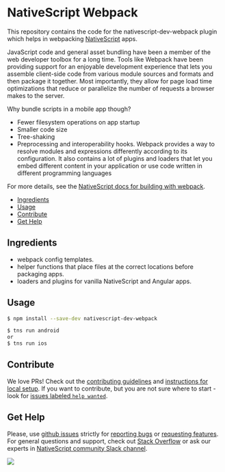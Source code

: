 # NativeScript Webpack

This repository contains the code for the nativescript-dev-webpack plugin which helps in webpacking [NativeScript](https://www.nativescript.org/) apps.

JavaScript code and general asset bundling have been a member of the web developer toolbox for a long time. Tools like Webpack have been providing support for an enjoyable development experience that lets you assemble client-side code from various module sources and formats and then package it together. Most importantly, they allow for page load time optimizations that reduce or parallelize the number of requests a browser makes to the server.

Why bundle scripts in a mobile app though? 

- Fewer filesystem operations on app startup
- Smaller code size
- Tree-shaking
- Preprocessing and interoperability hooks. Webpack provides a way to resolve modules and expressions differently according to its configuration. It also contains a lot of plugins and loaders that let you embed different content in your application or use code written in different programming languages

For more details, see the [NativeScript docs for building with webpack](http://docs.nativescript.org/angular/best-practices/bundling-with-webpack.html).

<!-- TOC depthFrom:2 -->

- [Ingredients](#ingredients)
- [Usage](#usage)
- [Contribute](#contribute)
- [Get Help](#get-help)

<!-- /TOC -->

## Ingredients

* webpack config templates.
* helper functions that place files at the correct locations before packaging apps.
* loaders and plugins for vanilla NativeScript and Angular apps.

## Usage

```sh
$ npm install --save-dev nativescript-dev-webpack

$ tns run android
or
$ tns run ios
```

## Contribute
We love PRs! Check out the [contributing guidelines](CONTRIBUTING.md) and [instructions for local setup](https://github.com/NativeScript/nativescript-dev-webpack/blob/master/CONTRIBUTING.md#setup). If you want to contribute, but you are not sure where to start - look for [issues labeled `help wanted`](https://github.com/NativeScript/nativescript-dev-webpack/issues?q=is%3Aopen+is%3Aissue+label%3A%22help+wanted%22).

## Get Help 
Please, use [github issues](https://github.com/NativeScript/nativescript-dev-webpack/issues) strictly for [reporting bugs](CONTRIBUTING.md#reporting-bugs) or [requesting features](CONTRIBUTING.md#requesting-features). For general questions and support, check out [Stack Overflow](https://stackoverflow.com/questions/tagged/nativescript) or ask our experts in [NativeScript community Slack channel](http://developer.telerik.com/wp-login.php?action=slack-invitation).
  
![](https://ga-beacon.appspot.com/UA-111455-24/nativescript/nativescript-dev-webpack?pixel) 


